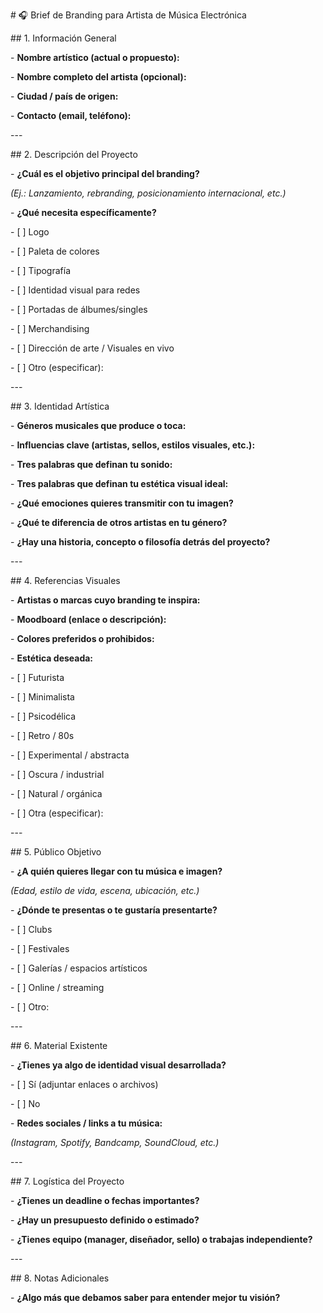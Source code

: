 \# 🎧 Brief de Branding para Artista de Música Electrónica



\## 1. Información General

\- **Nombre artístico (actual o propuesto):**  

\- **Nombre completo del artista (opcional):**  

\- **Ciudad / país de origen:**  

\- **Contacto (email, teléfono):**  



\---



\## 2. Descripción del Proyecto

\- **¿Cuál es el objetivo principal del branding?**  

 *(Ej.: Lanzamiento, rebranding, posicionamiento internacional, etc.)*



\- **¿Qué necesita específicamente?**  

 \- [ ] Logo  

 \- [ ] Paleta de colores  

 \- [ ] Tipografía  

 \- [ ] Identidad visual para redes  

 \- [ ] Portadas de álbumes/singles  

 \- [ ] Merchandising  

 \- [ ] Dirección de arte / Visuales en vivo  

 \- [ ] Otro (especificar):  



\---



\## 3. Identidad Artística

\- **Géneros musicales que produce o toca:**  

\- **Influencias clave (artistas, sellos, estilos visuales, etc.):**  

\- **Tres palabras que definan tu sonido:**  

\- **Tres palabras que definan tu estética visual ideal:**  

\- **¿Qué emociones quieres transmitir con tu imagen?**  

\- **¿Qué te diferencia de otros artistas en tu género?**  

\- **¿Hay una historia, concepto o filosofía detrás del proyecto?**  



\---



\## 4. Referencias Visuales

\- **Artistas o marcas cuyo branding te inspira:**  

\- **Moodboard (enlace o descripción):**  

\- **Colores preferidos o prohibidos:**  

\- **Estética deseada:**  

 \- [ ] Futurista  

 \- [ ] Minimalista  

 \- [ ] Psicodélica  

 \- [ ] Retro / 80s  

 \- [ ] Experimental / abstracta  

 \- [ ] Oscura / industrial  

 \- [ ] Natural / orgánica  

 \- [ ] Otra (especificar):  



\---



\## 5. Público Objetivo

\- **¿A quién quieres llegar con tu música e imagen?**  

 *(Edad, estilo de vida, escena, ubicación, etc.)*



\- **¿Dónde te presentas o te gustaría presentarte?**  

 \- [ ] Clubs  

 \- [ ] Festivales  

 \- [ ] Galerías / espacios artísticos  

 \- [ ] Online / streaming  

 \- [ ] Otro:



\---



\## 6. Material Existente

\- **¿Tienes ya algo de identidad visual desarrollada?**  

 \- [ ] Sí (adjuntar enlaces o archivos)  

 \- [ ] No  



\- **Redes sociales / links a tu música:**  

 *(Instagram, Spotify, Bandcamp, SoundCloud, etc.)*



\---



\## 7. Logística del Proyecto

\- **¿Tienes un deadline o fechas importantes?**  

\- **¿Hay un presupuesto definido o estimado?**  

\- **¿Tienes equipo (manager, diseñador, sello) o trabajas independiente?**  



\---



\## 8. Notas Adicionales

\- **¿Algo más que debamos saber para entender mejor tu visión?**